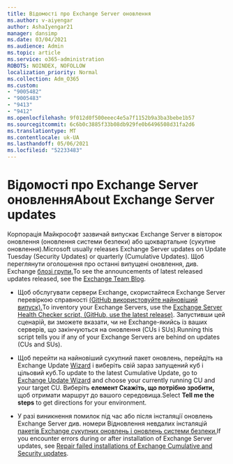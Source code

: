 ```yaml
---
title: Відомості про Exchange Server оновлення
ms.author: v-aiyengar
author: AshaIyengar21
manager: dansimp
ms.date: 03/04/2021
ms.audience: Admin
ms.topic: article
ms.service: o365-administration
ROBOTS: NOINDEX, NOFOLLOW
localization_priority: Normal
ms.collection: Adm_O365
ms.custom:
- "9005482"
- "9005483"
- "9413"
- "9412"
ms.openlocfilehash: 9f012d0f500eeec4e5a7f1152b9a3ba3bebe1b57
ms.sourcegitcommit: 6c6b0c3885f33b08db929fe0b6496508d31fa2d6
ms.translationtype: MT
ms.contentlocale: uk-UA
ms.lasthandoff: 05/06/2021
ms.locfileid: "52233483"
---
```

# <a name="about-exchange-server-updates"></a><span data-ttu-id="bb61d-102">Відомості про Exchange Server оновлення</span><span class="sxs-lookup"><span data-stu-id="bb61d-102">About Exchange Server updates</span></span>

<span data-ttu-id="bb61d-103">Корпорація Майкрософт зазвичай випускає Exchange Server в вівторок оновлення (оновлення системи безпеки) або щоквартальне (сукупне оновлення).</span><span class="sxs-lookup"><span data-stu-id="bb61d-103">Microsoft usually releases Exchange Server updates on Update Tuesday (Security Updates) or quarterly (Cumulative Updates).</span></span> <span data-ttu-id="bb61d-104">Щоб переглянути оголошення про останні випущені оновлення, див. Exchange [блозі групи.](https://aka.ms/ehlo)</span><span class="sxs-lookup"><span data-stu-id="bb61d-104">To see the announcements of latest released updates released, see the [Exchange Team Blog](https://aka.ms/ehlo).</span></span>

- <span data-ttu-id="bb61d-105">Щоб обслугувати сервери Exchange, скористайтеся Exchange Server перевіркою справності [(GitHub використовуйте найновіший випуск).](https://aka.ms/ExchangeHealthChecker)</span><span class="sxs-lookup"><span data-stu-id="bb61d-105">To inventory your Exchange Servers, use the [Exchange Server Health Checker script, (GitHub, use the latest release)](https://aka.ms/ExchangeHealthChecker).</span></span> <span data-ttu-id="bb61d-106">Запустивши цей сценарій, ви зможете вказати, чи не Exchange-якийсь із ваших серверів, що закінчуються на оновлення (CUs і SUs).</span><span class="sxs-lookup"><span data-stu-id="bb61d-106">Running this script tells you if any of your Exchange Servers are behind on updates (CUs and SUs).</span></span>

- <span data-ttu-id="bb61d-107">Щоб перейти на найновіший сукупний пакет оновлень, перейдіть на Exchange Update [Wizard](https://aka.ms/ExchangeUpdateWizard) і виберіть свій зараз запущений куб і цільовий куб.</span><span class="sxs-lookup"><span data-stu-id="bb61d-107">To update to the latest Cumulative Update, go to [Exchange Update Wizard](https://aka.ms/ExchangeUpdateWizard) and choose your currently running CU and your target CU.</span></span> <span data-ttu-id="bb61d-108">Виберіть **елемент Скажіть, що потрібно зробити,** щоб отримати маршрут до вашого середовища.</span><span class="sxs-lookup"><span data-stu-id="bb61d-108">Select **Tell me the steps** to get directions for your environment.</span></span>

- <span data-ttu-id="bb61d-109">У разі виникнення помилок під час або після інсталяції оновлень Exchange Server див. номери Відновлення невдалих інсталяцій [пакетів Exchange сукупних оновлень і оновлень системи безпеки.](https://docs.microsoft.com/exchange/troubleshoot/client-connectivity/exchange-security-update-issues)</span><span class="sxs-lookup"><span data-stu-id="bb61d-109">If you encounter errors during or after installation of Exchange Server updates, see [Repair failed installations of Exchange Cumulative and Security updates](https://docs.microsoft.com/exchange/troubleshoot/client-connectivity/exchange-security-update-issues).</span></span>
